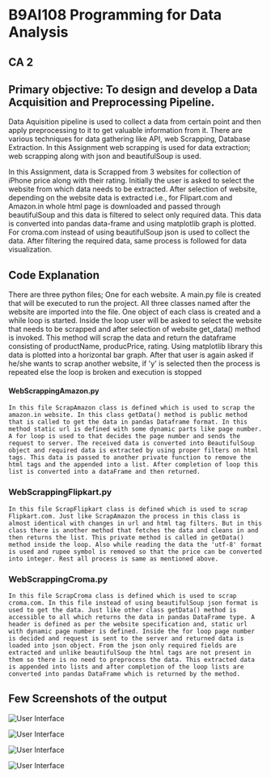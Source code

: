 # B9AI108 Programming for Data Analysis  

## CA 2  

## Primary objective: To design and develop a Data Acquisition and Preprocessing Pipeline. 

 

 

Data Aquisition pipeline is used to collect a data from certain point and then apply preprocessing to it to get valuable information from it. There are various techniques for data gathering like API, web Scrapping, Database Extraction. In this Assignment web scrapping is used for data extraction; web scrapping along with json and beautifulSoup is used. 

 

In this Assignment, data is Scrapped from 3 websites for collection of iPhone price along with their rating. Initially the user is asked to select the website from which data needs to be extracted. After selection of website, depending on the website data is extracted i.e., for Flipart.com and Amazon.in whole html page is downloaded and passed through beautifulSoup and this data is filtered to select only required data. This data is converted into pandas data-frame and using matplotlib graph is plotted. For croma.com instead of using beautifulSoup json is used to collect the data. After filtering the required data, same process is followed for data visualization. 

## Code Explanation

There are three python files; One for each website. A main.py file is created that will be executed to run the project. All three classes named after the website are imported into the file. One object of each class is created  and a while loop is started. Inside the loop user will be asked to select the website that needs to be scrapped and after selection of website get_data() method is invoked. This method will scrap the data and return the dataframe consisting of productName, producPrice, rating. Using matplotlib library this data is plotted into a horizontal bar graph. After that user is again asked if he/she wants to scrap another website, if 'y' is selected then the process is repeated else the loop is broken and execution is stopped

#### WebScrappingAmazon.py

    In this file ScrapAmazon class is defined which is used to scrap the amazon.in website. In this class getData() method is public method that is called to get the data in pandas Dataframe format. In this method static url is defined with some dynamic parts like page number.
    A for loop is used to that decides the page number and sends the request to server. The received data is converted into BeautifulSoup object and required data is extracted by using proper filters on html tags. This data is passed to another private function to remove the html tags and the appended into a list. After completion of loop this list is converted into a dataFrame and then returned.


### WebScrappingFlipkart.py

    In this file ScrapFlipkart class is defined which is used to scrap Flipkart.com. Just like ScrapAmazon the process in this class is almost identical with changes in url and html tag filters. But in this class there is another method that fetches the data and cleans in and then returns the list. This private method is called in getData() method inside the loop. Also while reading the data the 'utf-8' format is used and rupee symbol is removed so that the price can be converted into integer. Rest all process is same as mentioned above.

### WebScrappingCroma.py

    In this file ScrapCroma class is defined which is used to scrap croma.com. In this file instead of using beautifulSoup json format is used to get the data. Just like other class getData() method is accessible to all which returns the data in pandas DataFrame type. A header is defined as per the website specification and, static url with dynamic page number is defined. Inside the for loop page number is decided and request is sent to the server and returned data is loaded into json object. From the json only required fields are extracted and unlike beautifulSoup the html tags are not present in them so there is no need to preprocess the data. This extracted data is appended into lists and after completion of the loop lists are converted into pandas DataFrame which is returned by the method.


## Few Screenshots of the output

![User Interface](CA2\UI.png=true "User Interface")



![User Interface](CA2\Croma.png=true "Graph of Croma.in")


![User Interface](CA2\Flipkart.png=true "Graph of Flipkart.com")


![User Interface](CA2\Amazon.png=true "Graph of Amazon.in")
